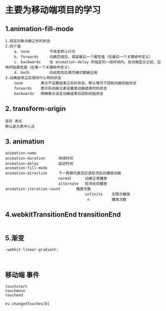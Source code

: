 # 主要为移动端项目的学习

## 1.animation-fill-mode
```
1.规定对象动画之外的状态
2.四个值
    a. none         不改变默认行为
    b. forwards     动画完成后，保留最后一个属性值（在最后一个关键帧中定义）
    c. backwards    在 animation-delay 所指定的一段时间内，在动画显示之前，应用开始属性值（在第一个关键帧中定义）
    d. both         向前和向后填充模式都被应用
3.动画结束之后保持什么样的状态
    none        表示不设置结束之后的状态，默认情况下回到动画初始状态
    forwards    表示将动画元素设置成动画结束时的状态
    backwards   明确表示设定动画结束后回到初始状态

```

## 2. transform-origin
```
变形 原点
默认是元素中心点

```

## 3. animation
```
animation-name
animation-duration      持续时间
animation-delay         延迟时间
animation-fill-mode
animation-direction     下一周期内是否应该轮流反向播放动画
                        normal      动画正常播放
                        alternate   轮流反向播放
animation-iteration-count       播放次数
                                    infinite    无限次播放
                                     n          播放次数

```

## 4.webkitTransitionEnd transitionEnd

```

```

## 5.渐变
```
-webkit-linear-gradient: 



```
## 移动端 事件
```
touchstart
touchmove
touchend

ev.changedTouches[0]


```